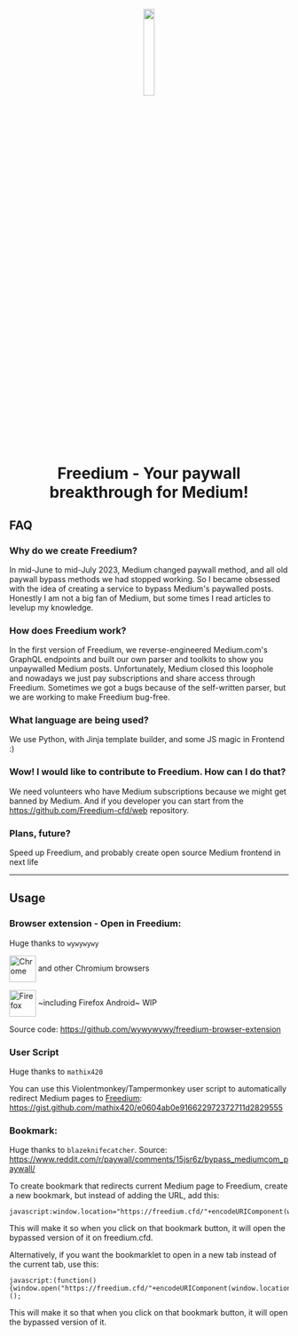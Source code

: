 <p align="center"><a href="https://iosf.in/" target="_blank"><img src="https://avatars.githubusercontent.com/u/142643505?s=200&v=4" width="20%"></a></p>

<h1 align="center">Freedium - Your paywall breakthrough for Medium!</h1>

## FAQ
### Why do we create Freedium?
In mid-June to mid-July 2023, Medium changed paywall method, and all old paywall bypass methods we had stopped working. So I became obsessed with the idea of creating a service to bypass Medium's paywalled posts. Honestly I am not a big fan of Medium, but some times I read articles to levelup my knowledge.

### How does Freedium work?
In the first version of Freedium, we reverse-engineered Medium.com's GraphQL endpoints and built our own parser and toolkits to show you unpaywalled Medium posts. Unfortunately, Medium closed this loophole and nowadays we just pay subscriptions and share access through Freedium. Sometimes we got a bugs because of the self-written parser, but we are working to make Freedium bug-free.

### What language are being used?
We use Python, with Jinja template builder, and some JS magic in Frontend :)

### Wow! I would like to contribute to Freedium. How can I do that?
We need volunteers who have Medium subscriptions because we might get banned by Medium. And if you developer you can start from the https://github.com/Freedium-cfd/web repository.

### Plans, future?
Speed up Freedium, and probably create open source Medium frontend in next life

---

## Usage
### Browser extension - Open in Freedium:
Huge thanks to `wywywywy`

[link-chrome]: https://chrome.google.com/webstore/detail/open-in-freedium/giibjnmcmkglpdichdiabecdkeefknak 'Version published on Chrome Web Store'
[link-firefox]: https://addons.mozilla.org/en-GB/firefox/addon/open-in-freedium/ 'Version published on Mozilla Add-ons'

[<img src="https://raw.githubusercontent.com/alrra/browser-logos/90fdf03c/src/chrome/chrome.svg" width="48" alt="Chrome" valign="middle">][link-chrome] and other Chromium browsers

[<img src="https://raw.githubusercontent.com/alrra/browser-logos/90fdf03c/src/firefox/firefox.svg" width="48" alt="Firefox" valign="middle">][link-firefox] ~including Firefox Android~ WIP

Source code: https://github.com/wywywywy/freedium-browser-extension

### User Script
Huge thanks to `mathix420`

You can use this Violentmonkey/Tampermonkey user script to automatically redirect Medium pages to [Freedium](https://freedium.cfd/):
https://gist.github.com/mathix420/e0604ab0e916622972372711d2829555

### Bookmark:
Huge thanks to `blazeknifecatcher`. Source: https://www.reddit.com/r/paywall/comments/15jsr6z/bypass_mediumcom_paywall/

To create bookmark that redirects current Medium page to Freedium, create a new bookmark, but instead of adding the URL, add this:

```
javascript:window.location="https://freedium.cfd/"+encodeURIComponent(window.location)
```

This will make it so when you click on that bookmark button, it will open the bypassed version of it on freedium.cfd.

Alternatively, if you want the bookmarklet to open in a new tab instead of the current tab, use this:

```
javascript:(function(){window.open("https://freedium.cfd/"+encodeURIComponent(window.location))})();
```
This will make it so that when you click on that bookmark button, it will open the bypassed version of it.
